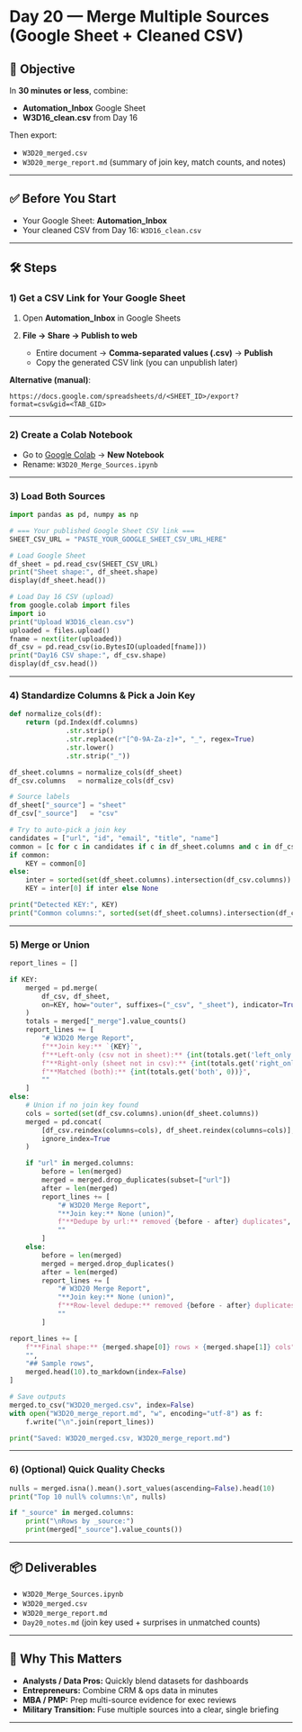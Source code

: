 # **Day 20 — Merge Multiple Sources (Google Sheet + Cleaned CSV)**

## 🎯 **Objective**

In **30 minutes or less**, combine:

* **Automation\_Inbox** Google Sheet
* **W3D16\_clean.csv** from Day 16

Then export:

* `W3D20_merged.csv`
* `W3D20_merge_report.md` (summary of join key, match counts, and notes)

---

## ✅ **Before You Start**

* Your Google Sheet: **Automation\_Inbox**
* Your cleaned CSV from Day 16: `W3D16_clean.csv`

---

## 🛠 **Steps**

### **1) Get a CSV Link for Your Google Sheet**

1. Open **Automation\_Inbox** in Google Sheets
2. **File → Share → Publish to web**

   * Entire document → **Comma-separated values (.csv)** → **Publish**
   * Copy the generated CSV link (you can unpublish later)

**Alternative (manual)**:

```
https://docs.google.com/spreadsheets/d/<SHEET_ID>/export?format=csv&gid=<TAB_GID>
```

---

### **2) Create a Colab Notebook**

* Go to [Google Colab](https://colab.research.google.com) → **New Notebook**
* Rename: `W3D20_Merge_Sources.ipynb`

---

### **3) Load Both Sources**

```python
import pandas as pd, numpy as np

# === Your published Google Sheet CSV link ===
SHEET_CSV_URL = "PASTE_YOUR_GOOGLE_SHEET_CSV_URL_HERE"

# Load Google Sheet
df_sheet = pd.read_csv(SHEET_CSV_URL)
print("Sheet shape:", df_sheet.shape)
display(df_sheet.head())

# Load Day 16 CSV (upload)
from google.colab import files
import io
print("Upload W3D16_clean.csv")
uploaded = files.upload()
fname = next(iter(uploaded))
df_csv = pd.read_csv(io.BytesIO(uploaded[fname]))
print("Day16 CSV shape:", df_csv.shape)
display(df_csv.head())
```

---

### **4) Standardize Columns & Pick a Join Key**

```python
def normalize_cols(df):
    return (pd.Index(df.columns)
              .str.strip()
              .str.replace(r"[^0-9A-Za-z]+", "_", regex=True)
              .str.lower()
              .str.strip("_"))

df_sheet.columns = normalize_cols(df_sheet)
df_csv.columns   = normalize_cols(df_csv)

# Source labels
df_sheet["_source"] = "sheet"
df_csv["_source"]   = "csv"

# Try to auto-pick a join key
candidates = ["url", "id", "email", "title", "name"]
common = [c for c in candidates if c in df_sheet.columns and c in df_csv.columns]
if common:
    KEY = common[0]
else:
    inter = sorted(set(df_sheet.columns).intersection(df_csv.columns))
    KEY = inter[0] if inter else None

print("Detected KEY:", KEY)
print("Common columns:", sorted(set(df_sheet.columns).intersection(df_csv.columns))[:10], "...")
```

---

### **5) Merge or Union**

```python
report_lines = []

if KEY:
    merged = pd.merge(
        df_csv, df_sheet,
        on=KEY, how="outer", suffixes=("_csv", "_sheet"), indicator=True
    )
    totals = merged["_merge"].value_counts()
    report_lines += [
        "# W3D20 Merge Report",
        f"**Join key:** `{KEY}`",
        f"**Left-only (csv not in sheet):** {int(totals.get('left_only', 0))}",
        f"**Right-only (sheet not in csv):** {int(totals.get('right_only', 0))}",
        f"**Matched (both):** {int(totals.get('both', 0))}",
        ""
    ]
else:
    # Union if no join key found
    cols = sorted(set(df_csv.columns).union(df_sheet.columns))
    merged = pd.concat(
        [df_csv.reindex(columns=cols), df_sheet.reindex(columns=cols)],
        ignore_index=True
    )

    if "url" in merged.columns:
        before = len(merged)
        merged = merged.drop_duplicates(subset=["url"])
        after = len(merged)
        report_lines += [
            "# W3D20 Merge Report",
            "**Join key:** None (union)",
            f"**Dedupe by url:** removed {before - after} duplicates",
            ""
        ]
    else:
        before = len(merged)
        merged = merged.drop_duplicates()
        after = len(merged)
        report_lines += [
            "# W3D20 Merge Report",
            "**Join key:** None (union)",
            f"**Row-level dedupe:** removed {before - after} duplicates",
            ""
        ]

report_lines += [
    f"**Final shape:** {merged.shape[0]} rows × {merged.shape[1]} cols",
    "",
    "## Sample rows",
    merged.head(10).to_markdown(index=False)
]

# Save outputs
merged.to_csv("W3D20_merged.csv", index=False)
with open("W3D20_merge_report.md", "w", encoding="utf-8") as f:
    f.write("\n".join(report_lines))

print("Saved: W3D20_merged.csv, W3D20_merge_report.md")
```

---

### **6) (Optional) Quick Quality Checks**

```python
nulls = merged.isna().mean().sort_values(ascending=False).head(10)
print("Top 10 null% columns:\n", nulls)

if "_source" in merged.columns:
    print("\nRows by _source:")
    print(merged["_source"].value_counts())
```

---

## 📦 **Deliverables**

* `W3D20_Merge_Sources.ipynb`
* `W3D20_merged.csv`
* `W3D20_merge_report.md`
* `Day20_notes.md` (join key used + surprises in unmatched counts)

---

## 💼 **Why This Matters**

* **Analysts / Data Pros:** Quickly blend datasets for dashboards
* **Entrepreneurs:** Combine CRM & ops data in minutes
* **MBA / PMP:** Prep multi-source evidence for exec reviews
* **Military Transition:** Fuse multiple sources into a clear, single briefing

---

